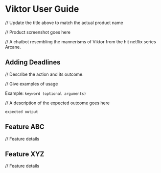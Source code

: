 # Viktor User Guide

// Update the title above to match the actual product name 

// Product screenshot goes here

// A chatbot resembling the mannerisms of Viktor from the hit netflix series Arcane.

## Adding Deadlines

// Describe the action and its outcome.

// Give examples of usage

Example: `keyword (optional arguments)`

// A description of the expected outcome goes here

```
expected output
```

## Feature ABC

// Feature details


## Feature XYZ

// Feature details